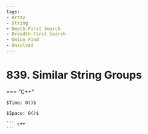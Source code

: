 ```yaml
---
tags:
- Array
- String
- Depth-First Search
- Breadth-First Search
- Union Find
- Unsolved
---
```



# 839. Similar String Groups

=== "C++"

    $Time: O()$

    $Space: O()$

    ``` c++
    ```